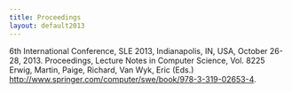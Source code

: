 ```yaml
---
title: Proceedings
layout: default2013
---
```


6th International Conference, SLE 2013, Indianapolis, IN, USA, October 26-28, 2013. Proceedings, Lecture Notes in Computer Science, Vol. 8225
Erwig, Martin, Paige, Richard, Van Wyk, Eric (Eds.)
http://www.springer.com/computer/swe/book/978-3-319-02653-4.
